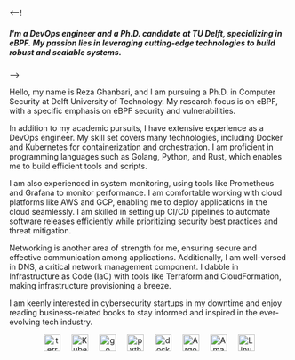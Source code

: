 <--! <h5 align="left">I'm a DevOps engineer and a Ph.D. candidate at TU Delft, specializing in eBPF. My passion lies in leveraging cutting-edge technologies to build robust and scalable systems.</h5> -->

<p align="left">
Hello, my name is Reza Ghanbari, and I am pursuing a Ph.D. in Computer Security at Delft University of Technology. My research focus is on eBPF, with a specific emphasis on eBPF security and vulnerabilities.

In addition to my academic pursuits, I have extensive experience as a DevOps engineer. My skill set covers many technologies, including Docker and Kubernetes for containerization and orchestration. I am proficient in programming languages such as Golang, Python, and Rust, which enables me to build efficient tools and scripts.

I am also experienced in system monitoring, using tools like Prometheus and Grafana to monitor performance. I am comfortable working with cloud platforms like AWS and GCP, enabling me to deploy applications in the cloud seamlessly. I am skilled in setting up CI/CD pipelines to automate software releases efficiently while prioritizing security best practices and threat mitigation.

Networking is another area of strength for me, ensuring secure and effective communication among applications. Additionally, I am well-versed in DNS, a critical network management component. I dabble in Infrastructure as Code (IaC) with tools like Terraform and CloudFormation, making infrastructure provisioning a breeze.

I am keenly interested in cybersecurity startups in my downtime and enjoy reading business-related books to stay informed and inspired in the ever-evolving tech industry.
  
</p>

<div align="center">
  <img src="https://cdn.jsdelivr.net/gh/devicons/devicon/icons/terraform/terraform-original.svg" height="30" alt="terraform logo"  />
  <img width="12" />
  <img src="https://cdn.jsdelivr.net/gh/devicons/devicon/icons/kubernetes/kubernetes-plain.svg" height="30" alt="Kubernetes logo"  />
  <img width="12" />
  <img src="https://cdn.jsdelivr.net/gh/devicons/devicon/icons/go/go-original.svg" height="30" alt="go logo"  />
  <img width="12" />
  <img src="https://cdn.jsdelivr.net/gh/devicons/devicon/icons/python/python-original.svg" height="30" alt="python logo"  />
  <img width="12" />
  <img src="https://cdn.jsdelivr.net/gh/devicons/devicon/icons/docker/docker-original.svg" height="30" alt="docker logo"  />
  <img width="12" />
  <img src="https://cdn.jsdelivr.net/gh/devicons/devicon/icons/argocd/argocd-original.svg" height="30" alt="Argocd logo"  />
  <img width="12" />
  <img src="https://cdn.jsdelivr.net/gh/devicons/devicon/icons/amazonwebservices/amazonwebservices-original.svg" height="30" alt="Amazon Web Services logo"  />
  <img width="12" />
  <img src="https://cdn.jsdelivr.net/gh/devicons/devicon/icons/linux/linux-original.svg" height="30" alt="Linux logo"  />
</div>


###

